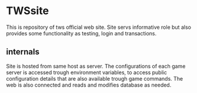 
# TWSsite

This is repository of tws official web site. Site servs informative role but also provides some functionality
as testing, login and transactions.

## internals

Site is hosted from same host as server. The configurations of each game server is accessed trough environment
variables, to access public configuration details that are also available trough game commands. The web is also connected
and reads and modifies database as needed.
